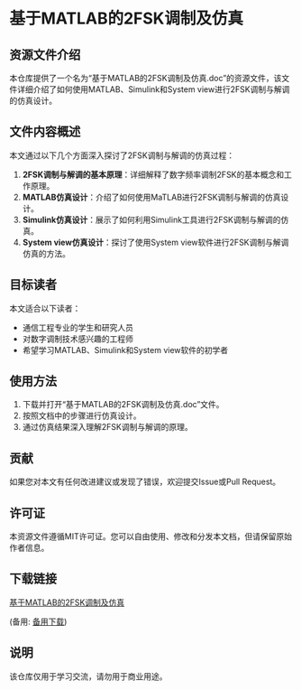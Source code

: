 # 基于MATLAB的2FSK调制及仿真

## 资源文件介绍

本仓库提供了一个名为“基于MATLAB的2FSK调制及仿真.doc”的资源文件，该文件详细介绍了如何使用MATLAB、Simulink和System view进行2FSK调制与解调的仿真设计。

## 文件内容概述

本文通过以下几个方面深入探讨了2FSK调制与解调的仿真过程：

1. **2FSK调制与解调的基本原理**：详细解释了数字频率调制2FSK的基本概念和工作原理。
2. **MATLAB仿真设计**：介绍了如何使用MaTLAB进行2FSK调制与解调的仿真设计。
3. **Simulink仿真设计**：展示了如何利用Simulink工具进行2FSK调制与解调的仿真。
4. **System view仿真设计**：探讨了使用System view软件进行2FSK调制与解调仿真的方法。

## 目标读者

本文适合以下读者：

- 通信工程专业的学生和研究人员
- 对数字调制技术感兴趣的工程师
- 希望学习MATLAB、Simulink和System view软件的初学者

## 使用方法

1. 下载并打开“基于MATLAB的2FSK调制及仿真.doc”文件。
2. 按照文档中的步骤进行仿真设计。
3. 通过仿真结果深入理解2FSK调制与解调的原理。

## 贡献

如果您对本文有任何改进建议或发现了错误，欢迎提交Issue或Pull Request。

## 许可证

本资源文件遵循MIT许可证。您可以自由使用、修改和分发本文档，但请保留原始作者信息。

## 下载链接
[基于MATLAB的2FSK调制及仿真](https://pan.quark.cn/s/e8f69611bdf3) 

(备用: [备用下载](https://pan.baidu.com/s/1oF32GuVzQtduCR54Taf5WQ?pwd=1234))

## 说明

该仓库仅用于学习交流，请勿用于商业用途。
